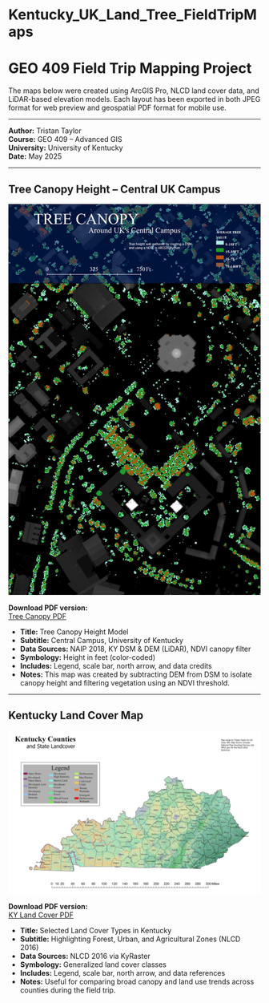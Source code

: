 # Kentucky_UK_Land_Tree_FieldTripMaps

# GEO 409 Field Trip Mapping Project

The maps below were created using ArcGIS Pro, NLCD land cover data, and LiDAR-based elevation models. Each layout has been exported in both JPEG format for web preview and geospatial PDF format for mobile use.

---

**Author:** Tristan Taylor  
**Course:** GEO 409 – Advanced GIS  
**University:** University of Kentucky  
**Date:** May 2025

---

## Tree Canopy Height – Central UK Campus

![Tree Canopy Map – JPEG](Tree_Canopy_JPG.JPG)

**Download PDF version:**  
[Tree Canopy PDF](Tree_Canopy_PDF.pdf)

- **Title:** Tree Canopy Height Model  
- **Subtitle:** Central Campus, University of Kentucky  
- **Data Sources:** NAIP 2018, KY DSM & DEM (LiDAR), NDVI canopy filter  
- **Symbology:** Height in feet (color-coded)  
- **Includes:** Legend, scale bar, north arrow, and data credits  
- **Notes:** This map was created by subtracting DEM from DSM to isolate canopy height and filtering vegetation using an NDVI threshold.

---

## Kentucky Land Cover Map

![Kentucky Land Cover – JPEG](KY_JPG.JPG)

**Download PDF version:**  
[KY Land Cover PDF](KY_PDF.pdf)

- **Title:** Selected Land Cover Types in Kentucky  
- **Subtitle:** Highlighting Forest, Urban, and Agricultural Zones (NLCD 2016)  
- **Data Sources:** NLCD 2016 via KyRaster  
- **Symbology:** Generalized land cover classes  
- **Includes:** Legend, scale bar, north arrow, and data references  
- **Notes:** Useful for comparing broad canopy and land use trends across counties during the field trip.
